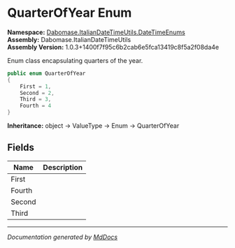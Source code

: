 ﻿<!--  
  <auto-generated>   
    The contents of this file were generated by a tool.  
    Changes to this file may be list if the file is regenerated  
  </auto-generated>   
-->

# QuarterOfYear Enum

**Namespace:** [Dabomase.ItalianDateTimeUtils.DateTimeEnums](../index.md)  
**Assembly:** Dabomase.ItalianDateTimeUtils  
**Assembly Version:** 1.0.3+1400f7f95c6b2cab6e5fca13419c8f5a2f08da4e

Enum class encapsulating quarters of the year.

```csharp
public enum QuarterOfYear
{
    First = 1,
    Second = 2,
    Third = 3,
    Fourth = 4
}
```

**Inheritance:** object → ValueType → Enum → QuarterOfYear

## Fields

| Name   | Description |
| ------ | ----------- |
| First  |             |
| Fourth |             |
| Second |             |
| Third  |             |

___

*Documentation generated by [MdDocs](https://github.com/ap0llo/mddocs)*
